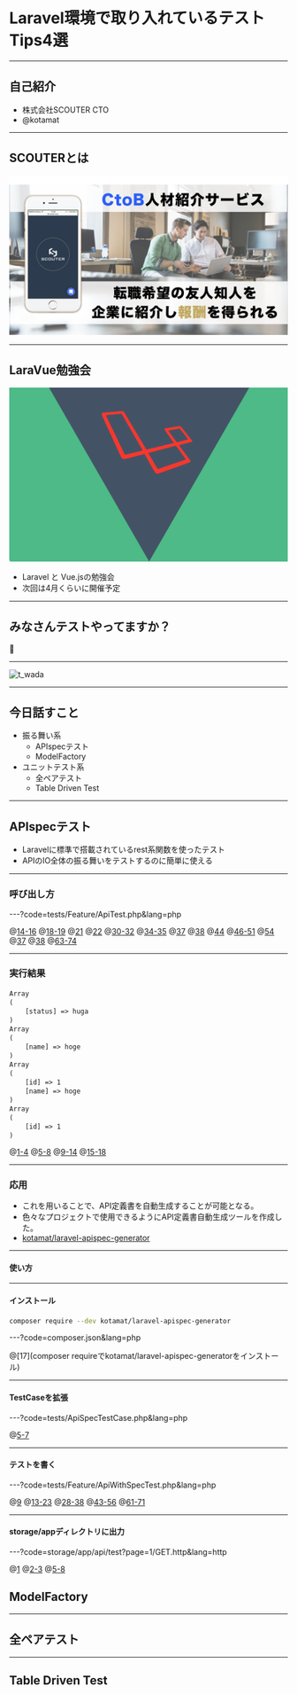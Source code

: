 # Laravel環境で取り入れているテストTips4選

--- 

## 自己紹介

- 株式会社SCOUTER CTO
- @kotamat

---

## SCOUTERとは

![会社紹介](assets/img/scouter-1.png)

---

## LaraVue勉強会

![LaraVue](assets/img/laravue.png)

- Laravel と Vue.jsの勉強会
- 次回は4月くらいに開催予定

---
## みなさんテストやってますか？

🙋

---  

![t_wada](https://connpass-tokyo.s3.amazonaws.com/event/27540/41d84cf0e6494e2e91e51ad8e9c85310.png)


---

## 今日話すこと

- 振る舞い系
    - APIspecテスト
    - ModelFactory
- ユニットテスト系
    - 全ペアテスト
    - Table Driven Test

--- 

## APIspecテスト

- Laravelに標準で搭載されているrest系関数を使ったテスト
- APIのIO全体の振る舞いをテストするのに簡単に使える

---

### 呼び出し方

---?code=tests/Feature/ApiTest.php&lang=php

@[14-16](GETパラメータを定義しておき)
@[18-19](routeの第二引数にパラメータを渡してレスポンス取得)
@[21](ステータス200かどうかチェック)
@[22](取得したデータをprint_rで表示)
@[30-32](POSTも同様に配列でパラメータを定義)
@[34-35](今度はpostJsonの第二引数にパラメータを渡す(getパラメータではないので))
@[37](ステータス200かどうかチェック)
@[38](取得したデータをprint_rで表示)
@[44](PUTの場合は)
@[46-51](送信データとGETパラメータを双方定義し)
@[54](routeの第二引数と、putJsonの第二引数それぞれに渡してあげて)
@[37](ステータス200かどうかチェック)
@[38](取得したデータをprint_rで表示)
@[63-74](deleteも同様)

--- 

### 実行結果

```
Array
(
    [status] => huga
)
Array
(
    [name] => hoge
)
Array
(
    [id] => 1
    [name] => hoge
)
Array
(
    [id] => 1
)
```

@[1-4](GET)
@[5-8](POST)
@[9-14](PUT)
@[15-18](DELETE)

--- 

### 応用

- これを用いることで、API定義書を自動生成することが可能となる。
- 色々なプロジェクトで使用できるようにAPI定義書自動生成ツールを作成した。
- [kotamat/laravel-apispec-generator](https://github.com/kotamat/laravel-apispec-generator)

--- 

#### 使い方

---

#### インストール

```bash
composer require --dev kotamat/laravel-apispec-generator
```

---?code=composer.json&lang=php

@[17](composer requireでkotamat/laravel-apispec-generatorをインストール)

---

#### TestCaseを拡張

---?code=tests/ApiSpecTestCase.php&lang=php

@[5-7](ベースとなるTestCaseクラスにて、ApiSpecTestCaseをextendするように修正)

---

#### テストを書く

---?code=tests/Feature/ApiWithSpecTest.php&lang=php

@[9](実際のクラスでは$isExportSpec=trueにしたあと)
@[13-23](先程と同様にテストを記述)
@[28-38](先程と同様にテストを記述)
@[43-56](先程と同様にテストを記述)
@[61-71](先程と同様にテストを記述)

---

#### storage/appディレクトリに出力

---?code=storage/app/api/test?page=1/GET.http&lang=http

@[1](実際のリクエスト)
@[2-3](各種ヘッダー)
@[5-8](返り値JSON)

## ModelFactory

---


## 全ペアテスト

--- 

## Table Driven Test
